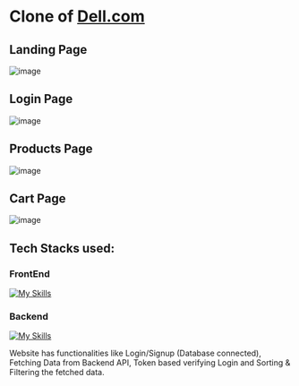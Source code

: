 # Clone of [Dell.com](https://snazzy-gelato-c02112.netlify.app/)

## Landing Page
![image](https://user-images.githubusercontent.com/112754832/214644853-f5f18f96-af37-4580-afef-905d6390368f.png)

## Login Page
![image](https://user-images.githubusercontent.com/112754832/230031551-56910ef3-3e55-4ad7-b5aa-25ae0e425b8f.png)

## Products Page
![image](https://user-images.githubusercontent.com/112754832/230031805-2c07585d-23ea-43fa-a53f-0c75341f5783.png)

## Cart Page
![image](https://user-images.githubusercontent.com/112754832/230031921-05ce7761-98ed-4892-b669-b820a171b0f2.png)


## Tech Stacks used: 
### FrontEnd
[![My Skills](https://skillicons.dev/icons?i=js,html,css)](https://skillicons.dev)

### Backend
[![My Skills](https://skillicons.dev/icons?i=express,mongodb,nodejs)](https://skillicons.dev)


Website has functionalities like  Login/Signup (Database connected), 
Fetching Data from Backend API, 
Token based verifying Login and Sorting & Filtering the fetched data.

